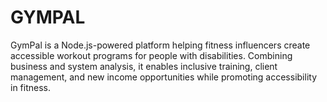 # GYMPAL
GymPal is a Node.js-powered platform helping fitness influencers create accessible workout programs for people with disabilities. Combining business and system analysis, it enables inclusive training, client management, and new income opportunities while promoting accessibility in fitness.  
